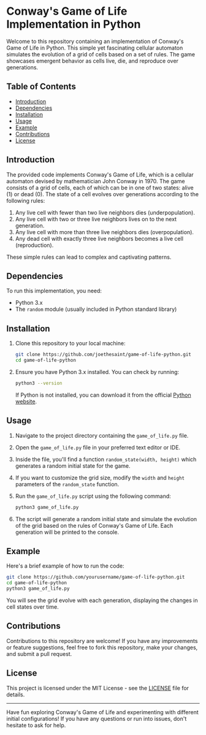 # Conway's Game of Life Implementation in Python

Welcome to this repository containing an implementation of Conway's Game of Life in Python. This simple yet fascinating cellular automaton simulates the evolution of a grid of cells based on a set of rules. The game showcases emergent behavior as cells live, die, and reproduce over generations.

## Table of Contents

- [Introduction](#introduction)
- [Dependencies](#dependencies)
- [Installation](#installation)
- [Usage](#usage)
- [Example](#example)
- [Contributions](#contributions)
- [License](#license)

## Introduction

The provided code implements Conway's Game of Life, which is a cellular automaton devised by mathematician John Conway in 1970. The game consists of a grid of cells, each of which can be in one of two states: alive (1) or dead (0). The state of a cell evolves over generations according to the following rules:

1. Any live cell with fewer than two live neighbors dies (underpopulation).
2. Any live cell with two or three live neighbors lives on to the next generation.
3. Any live cell with more than three live neighbors dies (overpopulation).
4. Any dead cell with exactly three live neighbors becomes a live cell (reproduction).

These simple rules can lead to complex and captivating patterns.

## Dependencies

To run this implementation, you need:

- Python 3.x
- The `random` module (usually included in Python standard library)

## Installation

1. Clone this repository to your local machine:

   ```bash
   git clone https://github.com/joethesaint/game-of-life-python.git
   cd game-of-life-python
   ```

2. Ensure you have Python 3.x installed. You can check by running:

   ```bash
   python3 --version
   ```

   If Python is not installed, you can download it from the official [Python website](https://www.python.org/downloads/).

## Usage

1. Navigate to the project directory containing the `game_of_life.py` file.

2. Open the `game_of_life.py` file in your preferred text editor or IDE.

3. Inside the file, you'll find a function `random_state(width, height)` which generates a random initial state for the game.

4. If you want to customize the grid size, modify the `width` and `height` parameters of the `random_state` function.

5. Run the `game_of_life.py` script using the following command:

   ```bash
   python3 game_of_life.py
   ```

6. The script will generate a random initial state and simulate the evolution of the grid based on the rules of Conway's Game of Life. Each generation will be printed to the console.

## Example

Here's a brief example of how to run the code:

```bash
git clone https://github.com/yourusername/game-of-life-python.git
cd game-of-life-python
python3 game_of_life.py
```

You will see the grid evolve with each generation, displaying the changes in cell states over time.

## Contributions

Contributions to this repository are welcome! If you have any improvements or feature suggestions, feel free to fork this repository, make your changes, and submit a pull request.

## License

This project is licensed under the MIT License - see the [LICENSE](LICENSE) file for details.

---

Have fun exploring Conway's Game of Life and experimenting with different initial configurations! If you have any questions or run into issues, don't hesitate to ask for help.